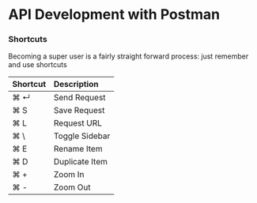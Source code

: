# API Development with Postman

### Shortcuts

Becoming a super user is a fairly straight forward process: just remember and use shortcuts

| Shortcut | Description |
| :--- | :--- |
| ⌘ ↵ | Send Request |
| ⌘ S | Save Request |
| ⌘ L | Request URL |
| ⌘ \ | Toggle Sidebar |
| ⌘ E | Rename Item |
| ⌘ D | Duplicate Item |
| ⌘ + | Zoom In |
| ⌘ - | Zoom Out |

